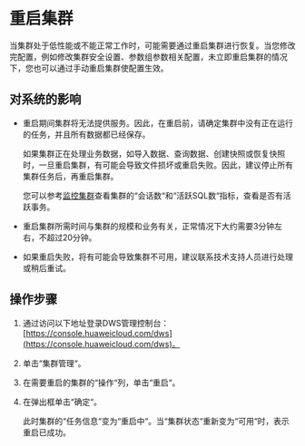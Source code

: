 # 重启集群<a name="dws_01_0024"></a>

当集群处于低性能或不能正常工作时，可能需要通过重启集群进行恢复。当您修改完配置，例如修改集群安全设置、参数组参数相关配置，未立即重启集群的情况下，您也可以通过手动重启集群使配置生效。

## 对系统的影响<a name="section33979687105031"></a>

-   重启期间集群将无法提供服务。因此，在重启前，请确定集群中没有正在运行的任务，并且所有数据都已经保存。

    如果集群正在处理业务数据，如导入数据、查询数据、创建快照或恢复快照时，一旦重启集群，有可能会导致文件损坏或重启失败。因此，建议停止所有集群任务后，再重启集群。

    您可以参考[监控集群](监控集群.md)查看集群的“会话数“和“活跃SQL数“指标，查看是否有活跃事务。

-   重启集群所需时间与集群的规模和业务有关，正常情况下大约需要3分钟左右，不超过20分钟。
-   如果重启失败，将有可能会导致集群不可用，建议联系技术支持人员进行处理或稍后重试。

## 操作步骤<a name="section59074732104918"></a>

1.  通过访问以下地址登录DWS管理控制台：[https://console.huaweicloud.com/dws](https://console.huaweicloud.com/dws)。
2.  单击“集群管理“。
3.  在需要重启的集群的“操作“列，单击“重启“。
4.  在弹出框单击“确定“。

    此时集群的“任务信息“变为“重启中“。当“集群状态“重新变为“可用“时，表示重启已成功。


